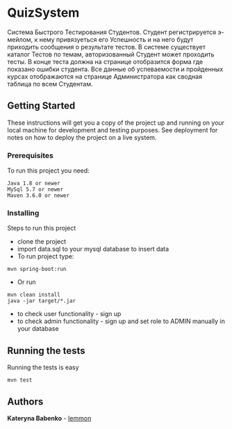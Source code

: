 # QuizSystem
Система Быстрого Тестирования Студентов. Студент регистрируется э-мейлом, к нему привязуеться его Успешность и на него будут приходить сообщения о результате тестов. В системе существует каталог Тестов по темам, авторизованный Студент может проходить тесты. В конце теста должна на странице отобразится форма где показано ошибки студента. Все данные об успеваемости и пройденных курсах отображаются на странице Администратора как сводная таблица по всем Студентам.

## Getting Started

These instructions will get you a copy of the project up and running on your local machine for development and testing purposes. See deployment for notes on how to deploy the project on a live system.

### Prerequisites

To run this project you need:

```
Java 1.8 or newer
MySql 5.7 or newer
Maven 3.6.0 or newer
```

### Installing

Steps to run this project

- clone the project
- import data.sql to your mysql database to insert data
- To run project type:
```
mvn spring-boot:run
```
- Or run
```
mvn clean install
java -jar target/*.jar
```
- to check user functionality - sign up
- to check admin functionality - sign up and set role to ADMIN manually in your database

## Running the tests

Running the tests is easy
```
mvn test
```

## Authors

**Kateryna Babenko** - [Iemmon](https://github.com/Iemmon)